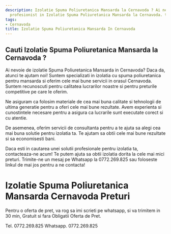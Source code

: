 ```yaml
---
description: Izolatie Spuma Poliuretanica Mansarda la Cernavoda ? Ai nevoie de un
  profesionist in Izolatie Spuma Poliuretanica Mansarda la Cernavoda. tel. 0772.269.825
tags:
- Cernavoda
title: Izolatie Spuma Poliuretanica Mansarda In Cernavoda
---
```



## Cauti Izolatie Spuma Poliuretanica Mansarda la Cernavoda ?

Ai nevoie de izolatie Spuma Poliuretanica Mansarda in Cernavoda? 
Daca da, atunci te ajutam noi! Suntem specializati in izolatia cu spuma poliuretanica pentru mansarda si oferim cele mai bune servicii in orasul Cernavoda. Suntem recunoscuti pentru calitatea lucrarilor noastre si pentru preturile competitive pe care le oferim. 

Ne asiguram ca folosim materiale de cea mai buna calitate si tehnologii de ultima generatie pentru a oferi cele mai bune rezultate. Avem experienta si cunostintele necesare pentru a asigura ca lucrarile sunt executate corect si cu atentie. 

De asemenea, oferim servicii de consultanta pentru a te ajuta sa alegi cea mai buna solutie pentru izolatia ta. Te ajutam sa obtii cele mai bune rezultate si sa economisesti bani. 

Daca esti in cautarea unei solutii profesionale pentru izolatia ta, contacteaza-ne acum! Te putem ajuta sa obtii izolatia dorita la cele mai mici preturi. Trimite-ne un mesaj pe Whatsapp la 0772.269.825 sau foloseste linkul de mai jos pentru a ne contacta!

# Izolatie Spuma Poliuretanica Mansarda Cernavoda Preturi
Pentru o oferta de pret, va rog sa imi scrieti pe whatsapp, si va trimitem in 30 min, Gratuit si fara Obligatii Oferta de Pret.

Tel. 0772.269.825
Whatsapp. 0772.269.825